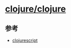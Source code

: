 # [clojure/clojure](https://github.com/clojure/clojure)

## 参考

* [clojurescript](https://www.learn-clojurescript.com)
